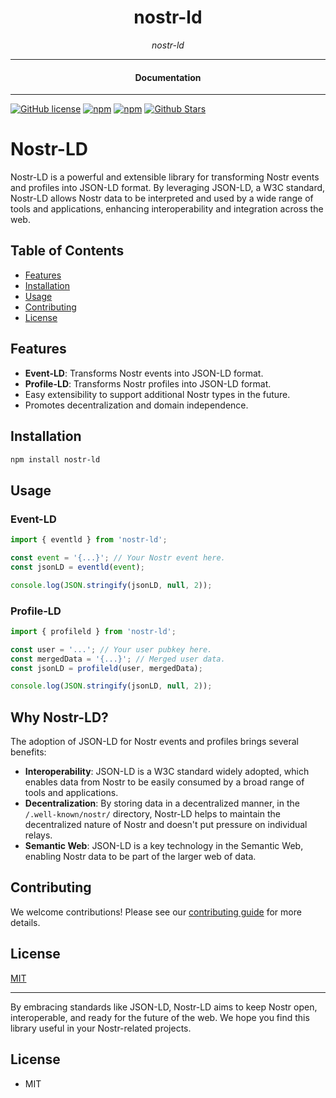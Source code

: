 

<div align="center">  
  <h1>nostr-ld</h1>
</div>

<div align="center">  
<i>nostr-ld</i>
</div>

---

<div align="center">
<h4>Documentation</h4>
</div>

---

[![GitHub license](https://img.shields.io/badge/license-MIT-blue.svg)](https://github.com/nostrapps/nostr-ld/blob/gh-pages/LICENSE)
[![npm](https://img.shields.io/npm/v/nostr-ld)](https://npmjs.com/package/nostr-ld)
[![npm](https://img.shields.io/npm/dw/nostr-ld.svg)](https://npmjs.com/package/nostr-ld)
[![Github Stars](https://img.shields.io/github/stars/nostrapps/nostr-ld.svg)](https://github.com/nostrapps/nostr-ld/)

# Nostr-LD

Nostr-LD is a powerful and extensible library for transforming Nostr events and profiles into JSON-LD format. By leveraging JSON-LD, a W3C standard, Nostr-LD allows Nostr data to be interpreted and used by a wide range of tools and applications, enhancing interoperability and integration across the web.

## Table of Contents

- [Features](#features)
- [Installation](#installation)
- [Usage](#usage)
- [Contributing](#contributing)
- [License](#license)

## Features

- **Event-LD**: Transforms Nostr events into JSON-LD format.
- **Profile-LD**: Transforms Nostr profiles into JSON-LD format.
- Easy extensibility to support additional Nostr types in the future.
- Promotes decentralization and domain independence.

## Installation

```bash
npm install nostr-ld
```

## Usage

### Event-LD

```javascript
import { eventld } from 'nostr-ld';

const event = '{...}'; // Your Nostr event here.
const jsonLD = eventld(event);

console.log(JSON.stringify(jsonLD, null, 2));
```

### Profile-LD

```javascript
import { profileld } from 'nostr-ld';

const user = '...'; // Your user pubkey here.
const mergedData = '{...}'; // Merged user data.
const jsonLD = profileld(user, mergedData);

console.log(JSON.stringify(jsonLD, null, 2));
```

## Why Nostr-LD?

The adoption of JSON-LD for Nostr events and profiles brings several benefits:

- **Interoperability**: JSON-LD is a W3C standard widely adopted, which enables data from Nostr to be easily consumed by a broad range of tools and applications.
- **Decentralization**: By storing data in a decentralized manner, in the `/.well-known/nostr/` directory, Nostr-LD helps to maintain the decentralized nature of Nostr and doesn't put pressure on individual relays.
- **Semantic Web**: JSON-LD is a key technology in the Semantic Web, enabling Nostr data to be part of the larger web of data.

## Contributing

We welcome contributions! Please see our [contributing guide](CONTRIBUTING.md) for more details.

## License

[MIT](LICENSE.md)

---

By embracing standards like JSON-LD, Nostr-LD aims to keep Nostr open, interoperable, and ready for the future of the web. We hope you find this library useful in your Nostr-related projects.

## License

- MIT
